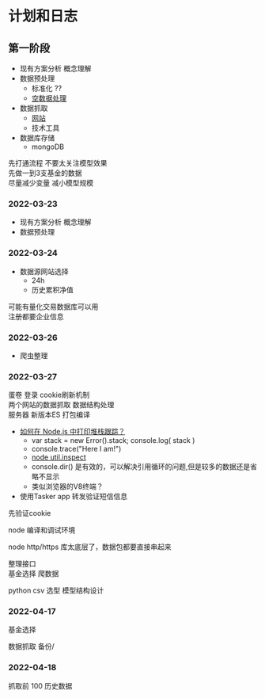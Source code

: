
# 计划和日志


## 第一阶段

- 现有方案分析 概念理解
- 数据预处理
    - 标准化 ??
    - [空数据处理](./ml-fund.md#空数据处理)
- 数据抓取
    - [网站](./ml-fund.md#网站)
    - 技术工具
- 数据库存储  
    - mongoDB

先打通流程 不要太关注模型效果  
先做一到3支基金的数据  
尽量减少变量 减小模型规模  

### 2022-03-23
- 现有方案分析 概念理解
- 数据预处理


### 2022-03-24

- 数据源网站选择  
    - 24h 
    - 历史累积净值
    
可能有量化交易数据库可以用  
注册都要企业信息  


### 2022-03-26
- 爬虫整理

### 2022-03-27

蛋卷 登录 cookie刷新机制  
两个网站的数据抓取 数据结构处理  
服务器 新版本ES 打包编译

- [如何在 Node.js 中打印堆栈跟踪？](https://ask.csdn.net/questions/712928)
    - var stack = new Error().stack; console.log( stack )
    - console.trace("Here I am!")
    - [node util.inspect](https://nodejs.org/api/util.html#util_util_inspect_object_options)
    - console.dir() 是有效的，可以解决引用循环的问题,但是较多的数据还是省略不显示
    - 类似浏览器的V8终端？
- 使用Tasker app 转发验证短信信息

先验证cookie  

node 编译和调试环境

node http/https 库太底层了，数据包都要直接串起来

整理接口  
基金选择 爬数据  

python csv 选型
模型结构设计  

### 2022-04-17

基金选择

数据抓取 备份/


### 2022-04-18

抓取前 100 历史数据
